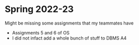 # Spring 2022-23


Might be missing some assignments that my teammates have

* Assignments 5 and 6 of OS
* I did not infact add a whole bunch of stuff to DBMS A4
